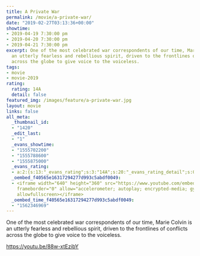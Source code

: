 ```yaml
---
title: A Private War
permalink: /movie/a-private-war/
date: "2019-02-27T03:13:36+00:00"
showtime:
- 2019-04-19 7:30:00 pm
- 2019-04-20 7:30:00 pm
- 2019-04-21 7:30:00 pm
excerpt: One of the most celebrated war correspondents of our time, Marie Colvin is
  an utterly fearless and rebellious spirit, driven to the frontlines of conflicts
  across the globe to give voice to the voiceless.
tags:
- movie
- movie-2019
rating:
  rating: 14A
  detail: false
featured_img: /images/feature/a-private-war.jpg
layout: movie
links: false
all_meta:
  _thumbnail_id:
  - "1420"
  _edit_last:
  - "1"
  _evans_showtime:
  - "1555702200"
  - "1555788600"
  - "1555875000"
  _evans_rating:
  - a:2:{s:13:"_evans_rating";s:3:"14A";s:20:"_evans_rating_detail";s:0:"";}
  _oembed_f40565e16317294277d993c5abdf0049:
  - <iframe width="640" height="360" src="https://www.youtube.com/embed/88w-xtEzibY?feature=oembed"
    frameborder="0" allow="accelerometer; autoplay; encrypted-media; gyroscope; picture-in-picture"
    allowfullscreen></iframe>
  _oembed_time_f40565e16317294277d993c5abdf0049:
  - "1562346969"
---
```


One of the most celebrated war correspondents of our time, Marie Colvin is an utterly fearless and rebellious spirit, driven to the frontlines of conflicts across the globe to give voice to the voiceless.

https://youtu.be/88w-xtEzibY 